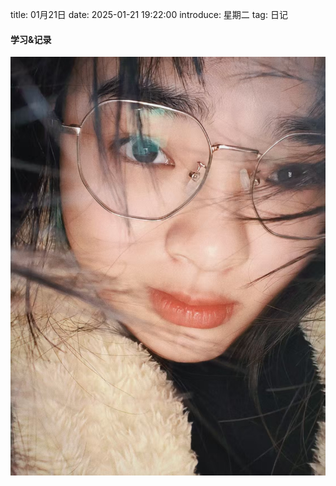 title: 01月21日
date: 2025-01-21 19:22:00
introduce: 星期二
tag: 日记

#### 学习&记录
![1](/static/img/2025/01/21/1.jpg)


